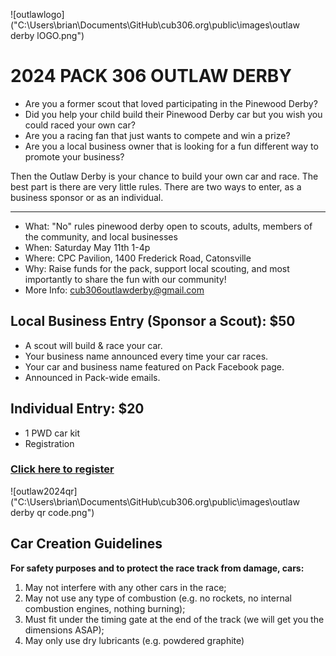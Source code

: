 ![outlawlogo]("C:\Users\brian\Documents\GitHub\cub306.org\public\images\outlaw derby lOGO.png")


# 2024 PACK 306 OUTLAW DERBY



* Are you a former scout that loved participating in the Pinewood Derby?
* Did you help your child build their Pinewood Derby car but you wish you could raced your own car?
* Are you a racing fan that just wants to compete and win a prize?
* Are you a local business owner that is looking for a fun different way to promote your business?



Then the Outlaw Derby is your chance to build your own car and race. The best part is there are very little rules. There are two ways to enter, as a business sponsor or as an individual.



---



* What: "No" rules pinewood derby open to scouts, adults, members of the community, and local businesses
* When: Saturday May 11th 1-4p
* Where: CPC Pavilion, 1400 Frederick Road, Catonsville
* Why: Raise funds for the pack, support local scouting, and most importantly to share the fun with our community!
* More Info: cub306outlawderby@gmail.com

## Local Business Entry (Sponsor a Scout): $50



* A scout will build & race your car.
* Your business name announced every time your car races.
* Your car and business name featured on Pack Facebook page.
* Announced in Pack-wide emails.



## Individual Entry: $20



* 1 PWD car kit
* Registration



### [Click here to register](https://cub306.square.site/outlaw-derby-2024)
![outlaw2024qr]("C:\Users\brian\Documents\GitHub\cub306.org\public\images\outlaw derby qr code.png")



## Car Creation Guidelines
**For safety purposes and to protect the race track from damage, cars:**

1) May not interfere with any other cars in the race;
2) May not use any type of combustion (e.g. no rockets, no internal combustion engines, nothing burning);
3) Must fit under the timing gate at the end of the track (we will get you the dimensions ASAP);
4) May only use dry lubricants (e.g. powdered graphite)






